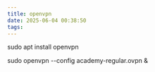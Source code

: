 ```yaml
---
title: openvpn
date: 2025-06-04 00:38:50
tags:
---
```


sudo apt install openvpn

sudo openvpn --config academy-regular.ovpn &



